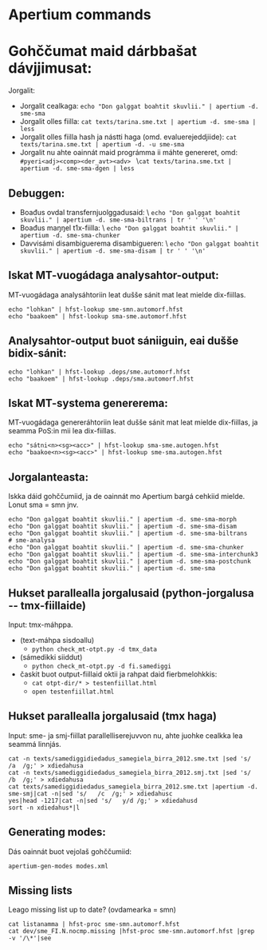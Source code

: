 # Apertium commands

# Gohččumat maid dárbbašat dávjjimusat:


Jorgalit:

- Jorgalit cealkaga: ```echo "Don galggat boahtit skuvlii." | apertium -d. sme-sma```
- Jorgalit olles fiilla: ```cat texts/tarina.sme.txt | apertium -d. sme-sma | less```
- Jorgalit olles fiilla hash ja nástti haga (omd. evaluerejeddjiide): ```cat texts/tarina.sme.txt | apertium -d. -u sme-sma```
- Jorgalit nu ahte oainnát maid prográmma ii máhte genereret, omd: ```#pyeri<adj><comp><der_avt><adv> ```
 \\```cat texts/tarina.sme.txt | apertium -d. sme-sma-dgen | less``` 

## Debuggen:

- Boađus ovdal transfernjuolggadusaid: \\
```echo "Don galggat boahtit skuvlii." | apertium -d. sme-sma-biltrans | tr ' ' '\n'```
- Boađus maŋŋel t1x-fiilla: \\
```echo "Don galggat boahtit skuvlii." | apertium -d. sme-sma-chunker```
- Davvisámi disambiguerema disambigueren: \\
```echo "Don galggat boahtit skuvlii." | apertium -d. sme-sma-disam | tr ' ' '\n'```




## Iskat MT-vuogádaga analysahtor-output:
MT-vuogádaga analysáhtoriin leat dušše sánit mat leat mielde dix-fiillas.


```
echo "lohkan" | hfst-lookup sme-smn.automorf.hfst
echo "baakoem" | hfst-lookup sma-sme.automorf.hfst
```


## Analysahtor-output buot sániiguin, eai dušše bidix-sánit:
```
echo "lohkan" | hfst-lookup .deps/sme.automorf.hfst
echo "baakoem" | hfst-lookup .deps/sma.automorf.hfst
```


## Iskat MT-systema genererema:
MT-vuogádaga genereráhtoriin leat dušše sánit mat leat mielde dix-fiillas, ja seamma PoS:in mii lea dix-fiillas.
```
echo "sátni<n><sg><acc>" | hfst-lookup sma-sme.autogen.hfst
echo "baakoe<n><sg><acc>" | hfst-lookup sme-sma.autogen.hfst
```


## Jorgalanteasta:
Iskka dáid gohččumiid, ja de oainnát mo Apertium bargá cehkiid mielde. Lonut sma = smn jnv.

```
echo "Don galggat boahtit skuvlii." | apertium -d. sme-sma-morph
echo "Don galggat boahtit skuvlii." | apertium -d. sme-sma-disam
echo "Don galggat boahtit skuvlii." | apertium -d. sme-sma-biltrans   # sme-analysa
echo "Don galggat boahtit skuvlii." | apertium -d. sme-sma-chunker
echo "Don galggat boahtit skuvlii." | apertium -d. sme-sma-interchunk3
echo "Don galggat boahtit skuvlii." | apertium -d. sme-sma-postchunk
echo "Don galggat boahtit skuvlii." | apertium -d. sme-sma
```


## Hukset parallealla jorgalusaid (python-jorgalusa -- tmx-fiillaide)


Input: tmx-máhppa.

- (text-máhpa sisdoallu)
	- `python check_mt-otpt.py -d tmx_data` 
- (sámedikki siiddut)
	- `python check_mt-otpt.py -d fi.samediggi`
- časkit buot output-fiillaid oktii ja rahpat daid fierbmelohkkis:
	- `cat otpt-dir/* > testenfiillat.html`
	- `open testenfiillat.html`




## Hukset parallealla jorgalusaid (tmx haga)


Input: sme- ja smj-fiillat parallelliserejuvvon nu, ahte juohke cealkka lea seammá linnjás.


```
cat -n texts/samediggidiedadus_samegiela_birra_2012.sme.txt |sed 's/	/a	/g;' > xdiedahusa
cat -n texts/samediggidiedadus_samegiela_birra_2012.smj.txt |sed 's/	/b	/g;' > xdiedahusa
cat texts/samediggidiedadus_samegiela_birra_2012.sme.txt |apertium -d. sme-smj|cat -n|sed 's/	/c	/g;' > xdiedahusc
yes|head -1217|cat -n|sed 's/	y/d	/g;' > xdiedahusd
sort -n xdiedahus*|l
```


## Generating modes:
Dás oainnát buot vejolaš gohččumiid:
```
apertium-gen-modes modes.xml
```


## Missing lists


Leago missing list up to date?  (ovdamearka = smn)


```
cat listanamma | hfst-proc sme-smn.automorf.hfst
cat dev/sme_FI.N.nocmp.missing |hfst-proc sme-smn.automorf.hfst |grep -v '/\*'|see
```




